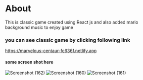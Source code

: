# About
This is classic game created using React js and also added mario background music to enjoy game

### you can see classic game by clicking following link
https://marvelous-centaur-fc636f.netlify.app


#### some screen shot here
![Screenshot (162)](https://user-images.githubusercontent.com/99859675/219618038-7c28258c-6f9d-4783-a449-fecd1c31b98c.png)
![Screenshot (160)](https://user-images.githubusercontent.com/99859675/219618071-004b17b7-f819-4ca9-b26e-67bca6d9e5f1.png)
![Screenshot (161)](https://user-images.githubusercontent.com/99859675/219618099-de71f37d-341e-49dc-8c21-5529342e235b.png)

